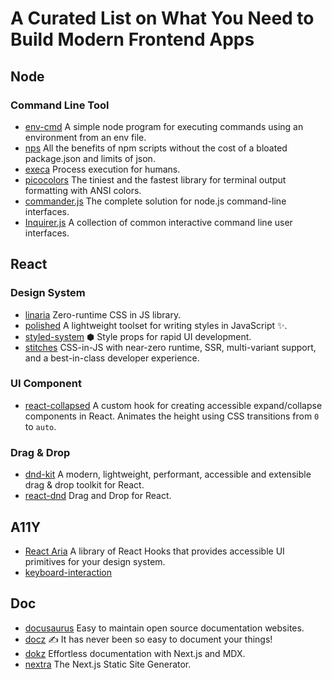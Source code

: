 # A Curated List on What You Need to Build Modern Frontend Apps

## Node
### Command Line Tool
- [env-cmd](https://github.com/toddbluhm/env-cmd) A simple node program for executing commands using an environment from an env file.
- [nps](https://github.com/sezna/nps) All the benefits of npm scripts without the cost of a bloated package.json and limits of json.
- [execa](https://github.com/sindresorhus/execa) Process execution for humans.
- [picocolors](https://github.com/alexeyraspopov/picocolors) The tiniest and the fastest library for terminal output formatting with ANSI colors.
- [commander.js](https://github.com/tj/commander.js) The complete solution for node.js command-line interfaces.
- [Inquirer.js](https://github.com/SBoudrias/Inquirer.js/) A collection of common interactive command line user interfaces.

## React
### Design System
- [linaria](https://github.com/callstack/linaria) Zero-runtime CSS in JS library.
- [polished](https://github.com/styled-components/polished) A lightweight toolset for writing styles in JavaScript ✨.
- [styled-system](https://github.com/styled-system/styled-system) ⬢ Style props for rapid UI development.
- [stitches](https://github.com/modulz/stitches) CSS-in-JS with near-zero runtime, SSR, multi-variant support, and a best-in-class developer experience.

### UI Component
- [react-collapsed](https://github.com/roginfarrer/react-collapsed) A custom hook for creating accessible expand/collapse components in React. Animates the height using CSS transitions from `0` to `auto`.

### Drag & Drop
- [dnd-kit](https://dndkit.com/) A modern, lightweight, performant, accessible and extensible drag & drop toolkit for React.
- [react-dnd](https://react-dnd.github.io/react-dnd) Drag and Drop for React.

## A11Y
- [React Aria](https://react-spectrum.adobe.com/react-aria/index.html) A library of React Hooks that provides accessible UI primitives for your design system.
- [keyboard-interaction](https://www.w3.org/TR/wai-aria-practices-1.1/#keyboard-interaction-19)

## Doc
- [docusaurus](https://docusaurus.io/) Easy to maintain open source documentation websites.
- [docz](https://docz.site/) ✍ It has never been so easy to document your things!
- [dokz](https://dokz.vercel.app/docs) Effortless documentation with Next.js and MDX.
- [nextra](https://nextra.vercel.app/) The Next.js Static Site Generator.
